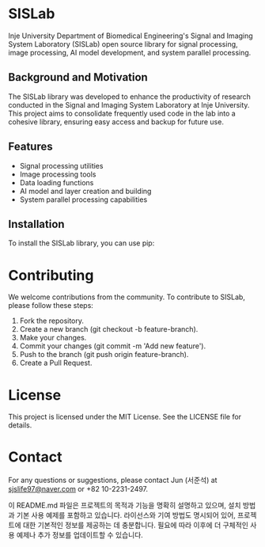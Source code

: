 # SISLab

Inje University Department of Biomedical Engineering's Signal and Imaging System Laboratory (SISLab) open source library for signal processing, image processing, AI model development, and system parallel processing.

## Background and Motivation

The SISLab library was developed to enhance the productivity of research conducted in the Signal and Imaging System Laboratory at Inje University. This project aims to consolidate frequently used code in the lab into a cohesive library, ensuring easy access and backup for future use.

## Features

- Signal processing utilities
- Image processing tools
- Data loading functions
- AI model and layer creation and building
- System parallel processing capabilities

## Installation

To install the SISLab library, you can use pip:

# Contributing
We welcome contributions from the community. To contribute to SISLab, please follow these steps:
1. Fork the repository.
2. Create a new branch (git checkout -b feature-branch).
3. Make your changes.
4. Commit your changes (git commit -m 'Add new feature').
5. Push to the branch (git push origin feature-branch).
6. Create a Pull Request.

# License
This project is licensed under the MIT License. See the LICENSE file for details.

# Contact
For any questions or suggestions, please contact Jun (서준석) at sjslife97@naver.com or +82 10-2231-2497.


이 README.md 파일은 프로젝트의 목적과 기능을 명확히 설명하고 있으며, 설치 방법과 기본 사용 예제를 포함하고 있습니다. 라이선스와 기여 방법도 명시되어 있어, 프로젝트에 대한 기본적인 정보를 제공하는 데 충분합니다. 필요에 따라 이후에 더 구체적인 사용 예제나 추가 정보를 업데이트할 수 있습니다.
